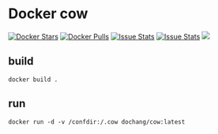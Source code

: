 Docker cow
==========

[![Docker Stars](https://img.shields.io/docker/stars/dochang/cow.svg)](https://hub.docker.com/r/dochang/cow/)
[![Docker Pulls](https://img.shields.io/docker/pulls/dochang/cow.svg)](https://hub.docker.com/r/dochang/cow/)
[![Issue Stats](http://issuestats.com/github/dochang/docker-cow/badge/pr)](http://www.issuestats.com/github/dochang/docker-cow)
[![Issue Stats](http://issuestats.com/github/dochang/docker-cow/badge/issue)](http://www.issuestats.com/github/dochang/docker-cow)
[![](https://badge.imagelayers.io/dochang/cow:latest.svg)](https://imagelayers.io/?images=dochang/cow:latest 'Get your own badge on imagelayers.io')

build
-----

    docker build .

run
---

    docker run -d -v /confdir:/.cow dochang/cow:latest

